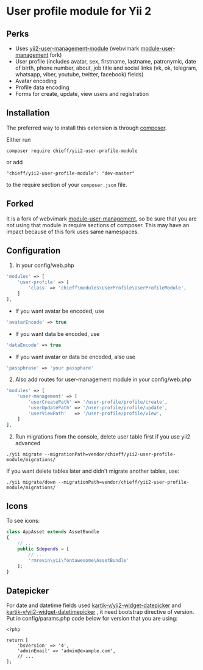 User profile module for Yii 2
=====

Perks
---

* Uses [yii2-user-management-module](https://github.com/achieffment/yii2-user-management-module) (webvimark [module-user-management](https://github.com/webvimark/user-management) fork)
* User profile (includes avatar, sex, firstname, lastname, patronymic, date of birth, phone number, about, job title and social links (vk, ok, telegram, whatsapp, viber, youtube, twitter, facebook) fields)
* Avatar encoding
* Profile data encoding
* Forms for create, update, view users and registration 


Installation
------------

The preferred way to install this extension is through [composer](http://getcomposer.org/download/).

Either run

```
composer require chieff/yii2-user-profile-module
```

or add

```
"chieff/yii2-user-profile-module": "dev-master"
```

to the require section of your `composer.json` file.

Forked
---
It is a fork of webvimark [module-user-management](https://github.com/webvimark/user-management), so be sure that you are not using that module in require sections of composer. This may have an impact because of this fork uses same namespaces. 

Configuration
---

1) In your config/web.php

```php
'modules' => [
    'user-profile' => [
        'class' => 'chieff\modules\UserProfile\UserProfileModule',
    ]
],
```

- If you want avatar be encoded, use
```php
'avatarEncode' => true
```
- If you want data be encoded, use
```php
'dataEncode' => true
```
- If you want avatar or data be encoded, also use
```php
'passphrase' => 'your passphare'
```

2) Also add routes for user-management module in your config/web.php
```php
'modules' => [
    'user-management' => [
        'userCreatePath' => '/user-profile/profile/create',
        'userUpdatePath' => '/user-profile/profile/update',
        'userViewPath'   => '/user-profile/profile/view',
    ]
],
```

2) Run migrations from the console, delete user table first if you use yii2 advanced
```
./yii migrate --migrationPath=vendor/chieff/yii2-user-profile-module/migrations/
```

If you want delete tables later and didn't migrate another tables, use:
```
./yii migrate/down --migrationPath=vendor/chieff/yii2-user-profile-module/migrations/
```

Icons
---

To see icons:
```php
class AppAsset extends AssetBundle
{
	// ...
	public $depends = [
		// ...
		'rmrevin\yii\fontawesome\AssetBundle'
	];
}
```

Datepicker
---

For date and datetime fields used [kartik-v/yii2-widget-datepicker](https://github.com/kartik-v/yii2-widget-datepicker) and [kartik-v/yii2-widget-datetimepicker](kartik-v/yii2-widget-datetimepicker) , it need bootstrap directive of version. Put in config/params.php code below for version that you are using:
```
<?php

return [
    'bsVersion' => '4',
    'adminEmail' => 'admin@example.com',
    // ...
];
```